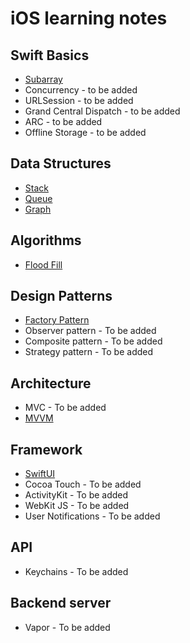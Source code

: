 # iOS learning notes

## Swift Basics
* [Subarray](https://github.com/YIshihara11201/iOSTips/blob/main/Subarray/Subarray.md)
* Concurrency - to be added
* URLSession - to be added
* Grand Central Dispatch - to be added
* ARC - to be added
* Offline Storage - to be added

## Data Structures
* [Stack](https://github.com/YIshihara11201/iOSTips/blob/main/Stack/Stack.md)
* [Queue](https://github.com/YIshihara11201/iOSTips/blob/main/Queue/Queue.md)
* [Graph](https://github.com/YIshihara11201/iOSTips/blob/main/Graph/Graph.md)

## Algorithms
* [Flood Fill](https://github.com/YIshihara11201/iOSTips/blob/main/Flood%20Fill/FloodFill.md)

## Design Patterns
* [Factory Pattern](https://github.com/YIshihara11201/iOS/blob/main/Factory%20Pattern/FactoryPattern.md)
* Observer pattern - To be added
* Composite pattern - To be added
* Strategy pattern - To be added

## Architecture
* MVC - To be added
* [MVVM](https://github.com/YIshihara11201/iOSTips/blob/main/MVVM/MVVM.md)

## Framework
* [SwiftUI](https://github.com/YIshihara11201/iOSTips/blob/main/SwiftUI/SwiftUI.md)
* Cocoa Touch - To be added
* ActivityKit - To be added
* WebKit JS - To be added
* User Notifications - To be added

## API
* Keychains - To be added

## Backend server
* Vapor - To be added
